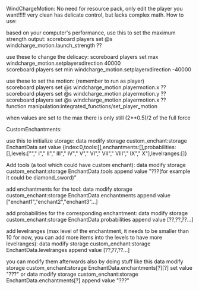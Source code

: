 WindChargeMotion: 
No need for resource pack, only edit the player you want!!!!! very clean has delicate control, but lacks complex math. How to use: 

based on your computer's performance, use this to set the maximum strength output:
scoreboard players set @s windcharge_motion.launch_strength ?? 

use these to change the delicacy:
scoreboard players set max windcharge_motion.setplayerxdirection 40000       
scoreboard players set min windcharge_motion.setplayerxdirection -40000      



use these to set the motion: (remember to run as player)       
scoreboard players set @s windcharge_motion.playermotion.x ??        
scoreboard players set @s windcharge_motion.playermotion.y ??      
scoreboard players set @s windcharge_motion.playermotion.x ??      
function manipulation:integrated_functions/set_player_motion

when values are set to the max there is only still (2**0.5)/2 of the full force

CustomEnchantments:

use this to initialize storage:
data modify storage custom_enchant:storage EnchantData set value {index:0,tools:[],enchantments:[],probabilities:[],levels:[""," I"," II"," III"," IV"," V"," VI","  VII"," VIII"," IX"," X"],levelranges:[]} 

Add tools (a tool which could have custom enchant):
data modify storage custom_enchant:storage EnchantData.tools append value "???(for example it could be diamond_sword)"

add enchantments for the tool:
data modify storage custom_enchant:storage EnchantData.enchantments append value ["enchant1","enchant2","enchant3"...]

add probabilities for the corresponding enchantment:
data modify storage custom_enchant:storage EnchantData.probabilities append value [??,??,??...]

add levelranges (max level of the enchantment, it needs to be smaller than 10 for now, you can add more items into the levels to have more levelranges):
data modify storage custom_enchant:storage EnchantData.levelranges append value [??,??,??...]

you can modify them afterwards also by doing stuff like this 
data modify storage custom_enchant:storage EnchantData.enchantments[?][?] set value "???"
or 
data modify storage custom_enchant:storage EnchantData.enchantments[?] append value "???"
